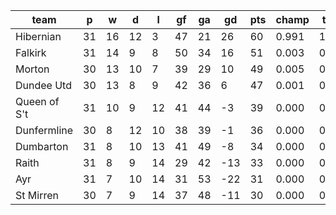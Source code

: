 |     team     | p  | w  | d  | l  | gf | ga | gd  | pts | champ | top2  | top3  | top4  |  5-7  | bot4  | bot3  | bot2  |
|--------------|----|----|----|----|----|----|-----|-----|-------|-------|-------|-------|-------|-------|-------|-------|
| Hibernian    | 31 | 16 | 12 |  3 | 47 | 21 |  26 |  60 | 0.991 | 1.000 | 1.000 | 1.000 | 0.000 | 0.000 | 0.000 | 0.000|
| Falkirk      | 31 | 14 |  9 |  8 | 50 | 34 |  16 |  51 | 0.003 | 0.440 | 0.790 | 0.999 | 0.001 | 0.000 | 0.000 | 0.000|
| Morton       | 30 | 13 | 10 |  7 | 39 | 29 |  10 |  49 | 0.005 | 0.329 | 0.700 | 0.997 | 0.003 | 0.000 | 0.000 | 0.000|
| Dundee Utd   | 30 | 13 |  8 |  9 | 42 | 36 |   6 |  47 | 0.001 | 0.232 | 0.510 | 0.990 | 0.010 | 0.000 | 0.000 | 0.000|
| Queen of S't | 31 | 10 |  9 | 12 | 41 | 44 |  -3 |  39 | 0.000 | 0.000 | 0.000 | 0.006 | 0.976 | 0.091 | 0.019 | 0.002|
| Dunfermline  | 30 |  8 | 12 | 10 | 38 | 39 |  -1 |  36 | 0.000 | 0.000 | 0.000 | 0.007 | 0.928 | 0.192 | 0.065 | 0.016|
| Dumbarton    | 31 |  8 | 10 | 13 | 41 | 49 |  -8 |  34 | 0.000 | 0.000 | 0.000 | 0.000 | 0.459 | 0.854 | 0.541 | 0.262|
| Raith        | 31 |  8 |  9 | 14 | 29 | 42 | -13 |  33 | 0.000 | 0.000 | 0.000 | 0.000 | 0.316 | 0.921 | 0.685 | 0.389|
| Ayr          | 31 |  7 | 10 | 14 | 31 | 53 | -22 |  31 | 0.000 | 0.000 | 0.000 | 0.000 | 0.097 | 0.983 | 0.903 | 0.757|
| St Mirren    | 30 |  7 |  9 | 14 | 37 | 48 | -11 |  30 | 0.000 | 0.000 | 0.000 | 0.000 | 0.213 | 0.959 | 0.788 | 0.574|

